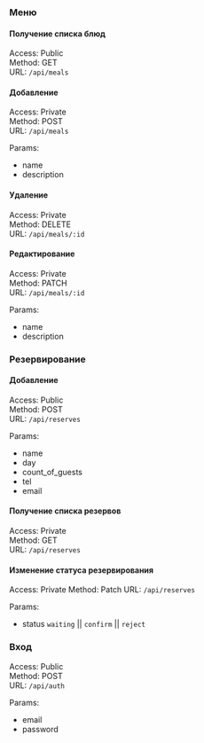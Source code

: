 ### Меню
#### Получение списка блюд  
Access: Public  
Method: GET  
URL: `/api/meals`

#### Добавление
Access: Private  
Method: POST  
URL: `/api/meals`

Params:
- name
- description

#### Удаление
Access: Private  
Method: DELETE  
URL: `/api/meals/:id`

#### Редактирование
Access: Private  
Method: PATCH  
URL: `/api/meals/:id`

Params:
- name
- description

### Резервирование
#### Добавление
Access: Public  
Method: POST  
URL: `/api/reserves`

Params:
- name
- day
- count_of_guests
- tel
- email

#### Получение списка резервов
Access: Private  
Method: GET  
URL: `/api/reserves`

#### Изменение статуса резервирования
Access: Private
Method: Patch
URL: `/api/reserves`

Params:
- status `waiting` || `confirm` || `reject`

### Вход
Access: Public  
Method: POST  
URL: `/api/auth`

Params:
- email
- password
